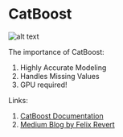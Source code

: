 # CatBoost

![alt text](https://miro.medium.com/max/1500/1*7RwjCnGeJ0FJgB-zfgyRkQ.png)

The importance of CatBoost:
1. Highly Accurate Modeling
2. Handles Missing Values
3. GPU required!


Links:
1. [CatBoost Documentation](https://catboost.ai/docs/concepts/loss-functions-classification.html)
2. [Medium Blog by Felix Revert](https://towardsdatascience.com/why-you-should-learn-catboost-now-390fb3895f76)
